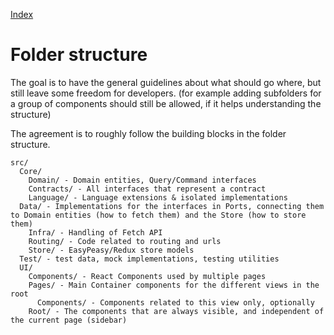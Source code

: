 [Index](./index.md)

# Folder structure

The goal is to have the general guidelines about what should go where, but still leave some freedom for developers.
(for example adding subfolders for a group of components should still be allowed, if it helps understanding the structure)

The agreement is to roughly follow the building blocks in the folder structure.

```
src/
  Core/
    Domain/ - Domain entities, Query/Command interfaces
    Contracts/ - All interfaces that represent a contract
    Language/ - Language extensions & isolated implementations
  Data/ - Implementations for the interfaces in Ports, connecting them to Domain entities (how to fetch them) and the Store (how to store them)
    Infra/ - Handling of Fetch API
    Routing/ - Code related to routing and urls
    Store/ - EasyPeasy/Redux store models
  Test/ - test data, mock implementations, testing utilities
  UI/
    Components/ - React Components used by multiple pages
    Pages/ - Main Container components for the different views in the root
      Components/ - Components related to this view only, optionally
    Root/ - The components that are always visible, and independent of the current page (sidebar)
```
